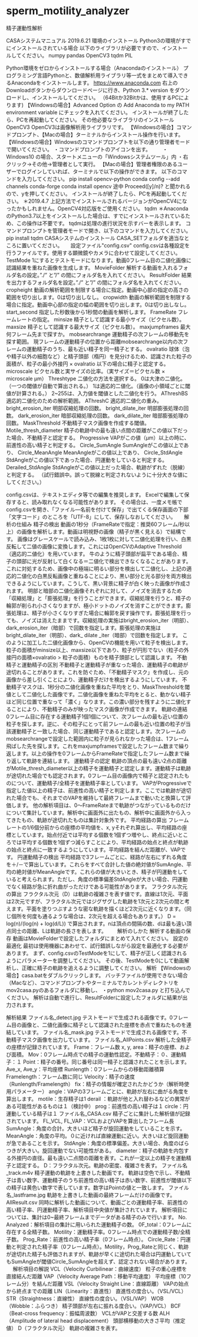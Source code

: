 # sperm_motility_analyzer
精子運動性解析

CASAシステムマニュアル
2019.6.21
環境のインストール
Python3の環境がすでにインストールされている場合
以下のライブラリが必要ですので、インストールしてください。
numpy
pandas
OpenCV3
tqdm
PIL

Python環境をゼロからインストールする場合（Anacondaのインストール）
プログラミング言語Pythonと、数値解析用ライブラリ等一式をまとめて導入できるAnacondaをインストールします。
https://www.anaconda.com
右上のDownloadボタンからダウンロードページに行き、Python 3.* version をダウンロードし、インストールしてください。
（64Bitか32Bitかは、使用するPCによります)
【Windowsの場合】Advanced Option の Add Anaconda to my PATH environment variable にチェックを入れてください。
インストールが終了したら、PCを再起動してください。
その他必要なライブラリのインストール
OpenCV3
OpenCV3は画像解析用ライブラリです。
【Windowsの場合】コマンドプロンプト、【Macの場合】ターミナルからインストール操作を行います。
【Windowsの場合】Windowsのコマンドプロンプトを以下の通り管理者モードで開いてください。
	・コマンドプロンプトのアイコンを出す。
	　　・Windows10 の場合、スタートメニューの「Windowsシステムツール」内
	・右クリック→その他→管理者として実行。
【Macの場合】管理者権限のあるユーザーでログインしていれば、ターミナルで以下の操作ができます。
以下のコマンドを入力してください。
pip install opencv-python
conda config --add channels conda-forge
conda install opencv
途中 Proceed([y]/n)? と聞かれるので、yを押してください。
インストールが終了したら、PCを再起動してください。
＊2019.4.7 上記方法でインストールされるバージョンがOpenCV4になったかもしれません。OpenCV4対応版をご使用ください。
tqdm
＊AnacondaのPython3.7以上をインストールした場合は、すでにインストールされているため、この操作は不要です。
tqdmは処理の進行状況を示すバーを表示します。
コマンドプロンプトを管理者モードで開き、以下のコマンドを入力してください。
pip install tqdm
CASAシステムのインストール
CASA_SETフォルダを適当なところに置いてください。
 
設定ファイル"config.csv"
config.csvは各種設定を行うファイルです。使用する顕微鏡やカメラに合わせて設定してください。
TestMode
1にするとテストモードになります。動画0フレーム目の二値化画像に認識結果を重ねた画像を生成します。
MovieFolder
解析する動画を入れるフォルダ名の設定。”./” と”/” の間にフォルダ名を入れてください。
ResultFolder
結果を出力するフォルダ名を設定。”./” と”/” の間にフォルダ名を入れてください。
cropheight
動画の解析範囲を制限する場合に指定。動画中心部の指定の高さの範囲を切り出します。0は切り出しなし。
cropwidth
動画の解析範囲を制限する場合に指定。動画中心部の指定の幅の範囲を切り出します。0は切り出しなし。
start_second
指定した秒数後から1秒間の動画を解析します。
FrameRate
フレームレートの指定。
minsize
精子として認識する最小サイズ（ピクセル数）。
maxsize
精子として認識する最大サイズ（ピクセル数）。
maxjumpframes
最大何フレーム先まで探すか。
mobsearchrange
運動精子の次フレームの移動先を探す範囲。 現フレームの運動精子の位置から距離mobsearchrange以内の次フレームの運動精子のうち、最も近い精子を同一精子とする。
ovalratio
球体（泡や精子以外の細胞など）と精子頭部（楕円）を見分けるため、認識された粒子の面積が、粒子の最小外接円 × ovalratio 以下の場合に精子と認定する。
microscale
ピクセル数と実サイズの比率。（実サイズ＝ピクセル数 × microscale μm）
Threshtype
二値化の方法を選択する。
0は大津の二値化。（一つの閾値が自動で算出される。）
1は適応的二値化。（画像の小領域ごとに閾値が計算される。）
2~255は、入力値を閾値とした二値化を行う。
AThreshBS
適応的二値化のための解析範囲。
AThreshC
適応的二値化の重み。
bright_erosion_iter
明部収縮処理の回数。
bright_dilate_iter
明部膨張処理の回数。
dark_erosion_iter
暗部収縮処理の回数。
dark_dilate_iter
暗部膨張処理の回数。
MaskThreshold
不動精子マスク画像を作成する閾値。
Motile_thresh_diameter
精子の軌跡中の最も遠い点間の距離がこの値以下だった場合、不動精子と認定する。
Progressive
VAPがこの値（μm）以上の時に、前進性の高い精子と判定する。
Circle_SumAngle
SumAngleがこの値以上であり、
Circle_MeanAngle
MeanAngleがこの値以上であり、
Circle_StdAngle
StdAngleがこの値以下であった場合、円運動をしていると判定する。
Derailed_StdAngle
StdAngleがこの値以上だった場合、軌跡がずれた（脱線）と判定する。
（試行錯誤中。誤って脱線と判定されないように十分大きな値にしてください。）


config.csvは、テキストエディタ等での編集を推奨します。
Excelで編集して保存すると、読み取れなくなる可能性があります。
その場合は、一度メモ帳でconfig.csvを開き、「ファイル―名前を付けて保存」で出てくる保存画面の下部「文字コード」のところを「UTF-8」にして、保存しなおしてください。
 
解析の仕組み
精子の検出
動画の1秒分（FrameRateで指定：推奨60フレーム/秒以上）の画像を解析します。動画は明視野の画像（精子が黒く見える）で結構です。
画像はグレースケールで読み込み、1枚1枚に対して二値化処理を行い、白黒反転して二値の画像に変換します。これにはOpenCVのAdaptive Threshold（適応的二値化）を用いています。
牛のように精子頭部が扁平である場合、精子の頭部に光が反射して白くなる＝二値化で検出できなくなることがあります。これに対処するため、画像中の極端に明るい部分を検出して二値化し、上記の適応的二値化の白黒反転画像と重ねることにより、黒い部分と光る部分を両方検出できるようにしています。こうして、黒い背景に精子が白く映った画像が作成されます。
明部と暗部の二値化画像それぞれに対して、ノイズを消去するため「収縮処理」と「膨張処理」を行うことができます。収縮処理を行うと、精子の輪郭が削られ小さくなりますが、極小ドットのノイズを消すことができます。膨張処理は、精子が小さくなりすぎた場合に輪郭を戻す操作です。膨張処理を行っても、ノイズは消えたままです。収縮処理の実施はbright_erosion_iter（明部）、dark_erosion_iter（暗部）で回数を指定します。膨張処理の実施はbright_dilate_iter（明部）、dark_ dilate _iter（暗部）で回数を指定します。
このように加工した二値化画像から、OpenCVの機能を用いて粒子を検出します。粒子の面積がminsize以上、maxsize以下であり、粒子が円形でない（粒子の外接円の面積×ovalratio > 粒子の面積）ものを精子頭部として認識します。
不動精子と運動精子の区別
不動精子と運動精子が重なった場合、運動精子の軌跡が途切れることがあります。これを防ぐため、「不動精子マスク」を作成し、元の画像から差し引くことにより、運動精子だけを検出するようにしています。
不動精子マスクは、1秒分の二値化画像を重ねた平均をとり、MaskThresholdを閾値として二値化した画像です。二値化画像を重ねた平均をとると、動かない精子ほど同じ位置で重なって「濃く」なります。この濃い部分を残すように二値化することにより、不動精子のみが映ったマスク画像が作成できます。
軌跡の連結
0フレーム目に存在する運動精子1個1個について、次フレームの最も近い位置の粒子を探します。逆に、その粒子にとって前フレームの最も近い位置の粒子が当該運動精子と一致した場合、同じ運動精子であると認定します。次フレームのmobsearchrangeで設定した範囲内に粒子が見られなかった場合は、1フレーム飛ばした先を探します。これをmaxjumpframesで設定したフレーム数まで繰り返します。以上の操作を0フレームからFrameRateで指定したフレーム数まで繰り返して軌跡を連結します。
運動精子の認定
軌跡の頂点の最も遠い2点の距離がMotile_thresh_diameter以上の精子を運動精子と認定します。運動精子は軌跡が途切れた場合でも認定されます。0フレーム目の画像内で精子と認定されたものについて、運動精子/全精子を運動精子率としています。
VAPがProgressiveで指定した値以上の精子は、前進性の高い精子と判定します。ここでは軌跡が途切れた場合でも、それまでのVAPを維持して最終フレームまで動いたと換算して評価します。
他の解析項目は、0〜FrameRateまで軌跡がつながっているものだけについて集計しています。解析中に画面外に出たもの、解析中に画面外から入ってきたもの、軌跡が途切れたものは集計対象外です。
平均経路の算出
フレームレートの1/6個分前からの座標の平均値を、x, yそれぞれ算出し、平均経路の座標としています。始点付近では平均する個数を1個ずつ増やし、終点に近いところでは平均する個数を1個ずつ減らすことにより、平均経路の始点と終点が軌跡の始点と終点に一致するようにしています。平均経路を結んだ距離が、VAPです。
円運動精子の検出
平均経路で3フレームごとに、経路が左右にずれる角度を＋/－で算出しています。これらをすべて合計した値の絶対値がSumAngle、平均の絶対値がMeanAngleです。これらの値が大きいとき、精子が円運動をしていると考えられます。ただし、角度の標準偏差StdAngleが大きい場合、円運動でなく経路が急に折れ曲がっただけである可能性があります。
フラクタル次元の算出
フラクタル次元（D）は軌跡の複雑さを表す値です。直線は1次元、平面は2次元ですが、フラクタル次元ではジグザグした軌跡を1次元と2次元の間と考えます。平面を塗りつぶすような密な軌跡を描くほど2次元に近くなります。（同じ個所を何度も通るような場合は、2次元を超える場合もあります。）
D = log(n)/(log(n) + log(d/L)) で算出されます。nは頂点の間隔の数、dは最も遠い頂点同士の距離、Lは軌跡の長さを表します。　
 
解析のしかた
解析する動画の保存
動画はMovieFolderで設定したフォルダにまとめて入れてください。
設定の最適化
最初は使用機器にあわせて、試行錯誤しながら設定を最適化する必要があります。
まず、config.csvのTestModeを1にして、精子が正しく認識されるようにパラメーターを調整してください。
その後、TestModeを0にして動画解析し、正確に精子の軌跡を追えるように調整してください。
解析
【Windowsの場合】casa.batをダブルクリックします。
バッチファイルが使用できない場合（Macなど）、コマンドプロンプトやターミナルでカレントディレクトリをmov2casa.pyのあるフォルダに移動し、
・python mov2casa.py
と打ち込んでください。
解析は自動で進行し、ResultFolderに設定したフォルダに結果が出力されます。

解析結果
ファイル名_detect.jpg
テストモードで生成される画像です。0フレーム目の画像と、二値化画像に精子として認識された座標を赤点で重ねたものを連結しています。
ファイル名_mask.jpg
テストモードで生成される画像です。不動精子マスク画像を出力しています。
ファイル名_AllPoints.csv
解析した全精子の座標が記録されています。
Frame：フレーム数
x, y, area：精子の座標、および面積。
Mov：0フレーム時点での精子の運動性認定。不動精子：０、運動精子：１
Point：精子の番号。同じ番号は同一精子と認識されたことを示します。
Ave_x, Ave_y：平均座標
Runlength：0フレームからの移動距離積算
Framelength：フレーム数に同じ
Velocity：精子の速度（Runlength/Framelength）
fix：精子の情報が確定されたかどうか（解析時使用パラメーター）
angle：VAPの3フレームごとに、軌跡が左右に曲がる角度を算出します。
motile：生存精子は1
derail ：軌跡が他と入れ替わるなどの異常がある可能性があるものは１（検討中）
prog：前進性の高い精子は１
circle：円運動している精子は１
ファイル名_CASA.csv
精子ごとに集計した解析値が記録されています。
FL_VCL, FL_VAP：VCLおよびVAPを算出したフレーム長
SumAngle：角度の合計。大きいほど精子が旋回運動をしていることを示す。
MeanAngle：角度の平均。０に近ければ直線運動に近い。大きいほど旋回運動が急であることを示す。
StdAngle：角度の標準偏差。大きい場合、角度のばらつきが大きい。旋回運動でない可能性がある。
diameter：精子の軌跡を内包する外接円の直径。最も遠い二点間の距離を表す。これが一定以上の精子を運動精子と認定する。
D：フラクタル次元。軌跡の密度、複雑さを表す。
ファイル名_track.m4v
精子運動の軌跡を上書きした動画です。
軌跡は空色で示し、不動精子は青い数字、運動精子のうち前進性の高い精子は赤い数字、前進性が閾値以下の精子は黄色い数字で表しています。数字はPointの値と一致します。
ファイル名_lastframe.jpg
軌跡を上書きした動画の最終フレームだけの画像です。
AllResult.csv
同時に解析した動画について、動画ごとの運動精子率、前進性の高い精子率、円運動精子率、解析項目中央値が集計されています。
解析項目については、集計は0~最終フレームまでデータがある精子のみで行います。
No. Analyzed：解析項目の集計に用いられた運動精子の数。
0F_total：0フレームに存在する全精子数。
Motility：運動精子率。0フレーム時点での運動精子数/全精子数。
Prog_Rate：前進性の高い精子率（0フレーム時点）。
Circle_Rate：円運動と判定された精子率（0フレーム時点）。Motility，Prog_Rateと同じく、軌跡が途切れた精子も評価されますが、軌跡が早くに途切れた場合は円運動していてもSumAngleが閾値Circle_SumAngleを超えず、認定されない場合があります。
 
解析項目の解説
VCL（Velocity Curbilinear：曲線速度）
粒子の重心座標を直接結んだ距離
VAP（Velocity Average Path：移動平均速度）
平均座標（10フレーム分）を結んだ距離
VSL（Velocity Straight Line：直線距離）
VAPの始点から終点までの距離
LIN（Linearity：直進性）
直進性の度合い。（VSL/VCL）
STR（Straightness：直線性）
直線性の度合い。（VSL/VAP）
WOB（Wobble：ふらつき）
精子頭部が左右に振れる度合い。（VAP/VCL）
BCF（Beat-cross frequency：振幅周波数）
VCLがVAPと交差する数
ALH（Amplitude of lateral head displacement）
頭部横移動の大きさ平均（推定値）
D（フラクタル次元）
軌跡の複雑さを表す。
